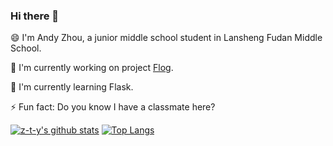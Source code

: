 ### Hi there 👋

<!--
**z-t-y/z-t-y** is a ✨ _special_ ✨ repository because its `README.md` (this file) appears on your GitHub profile.

Here are some ideas to get you started:

- 🔭 I’m currently working on ...
- 🌱 I’m currently learning ...
- 👯 I’m looking to collaborate on ...
- 🤔 I’m looking for help with ...
- 💬 Ask me about ...
- 📫 How to reach me: ...
- 😄 Pronouns: ...
- ⚡ Fun fact: ...
-->
😄 I'm Andy Zhou, a junior middle school student in Lansheng Fudan Middle School.

🔭 I'm currently working on project [Flog](https://github.com/z-t-y/flog).

🌱 I'm currently learning Flask.

⚡ Fun fact: Do you know I have a classmate here? 

[![z-t-y's github stats](https://github-readme-stats.vercel.app/api?username=z-t-y)](https://github.com/z-t-y/github-readme-stats)
[![Top Langs](https://github-readme-stats.vercel.app/api/top-langs/?username=z-t-y&hide=mako&layout=compact)](https://github.com/z-t-y/github-readme-stats)
